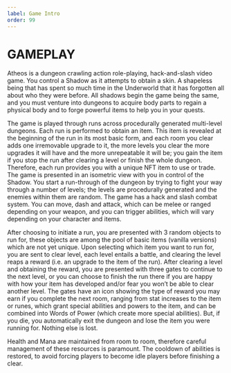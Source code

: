 ```yaml
---
label: Game Intro
order: 99
---
```


# GAMEPLAY 
Atheos is a dungeon crawling action role-playing, hack-and-slash video game.
You control a Shadow as it attempts to obtain a skin. A shapeless being that has spent so much time in the Underworld that it has forgotten all about who they were before. 
All shadows begin the game being the same, and you must venture into dungeons to acquire body parts to regain a physical body and to forge powerful items to help you in your quests.

The game is played through runs across procedurally generated multi-level dungeons. Each run is performed to obtain an item. This item is revealed at the beginning of the run in its most basic form, and each room you clear adds one irremovable upgrade to it, the more levels you clear the more upgrades it will have and the more unrepeatable it will be; you gain the item if you stop the run after clearing a level or finish the whole dungeon. Therefore, each run provides you with a unique NFT item to use or trade.
The game is presented in an isometric view with you in control of the Shadow. You start a run-through of the dungeon by trying to fight your way through a number of levels; the levels are procedurally generated and the enemies within them are random. The game has a hack and slash combat system. You can move, dash and attack, which can be melee or ranged depending on your weapon, and you can trigger abilities, which will vary depending on your character and items.

After choosing to initiate a run, you are presented with 3 random objects to run for, these objects are among the pool of basic items (vanilla versions) which are not yet unique.
Upon selecting which item you want to run for, you are sent to clear level, each level entails a battle, and clearing the level reaps a reward (i.e. an upgrade to the item of the run). After clearing a level and obtaining the reward, you are presented with three gates to continue to the next level, or you can choose to finish the run there if you are happy with how your item has developed and/or fear you won’t be able to clear another level. The gates have an icon showing the type of reward you may earn if you complete the next room, ranging from stat increases to the item or runes, which grant special abilities and powers to the item, and can be combined into Words of Power (which create more special abilities). But, if you die, you automatically exit the dungeon and lose the item you were running for. Nothing else is lost.

Health and Mana are maintained from room to room, therefore careful management of these resources is paramount. The cooldown of abilities is restored, to avoid forcing players to become idle players before finishing a clear.
